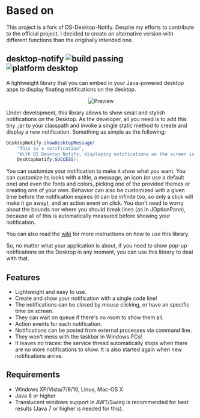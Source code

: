 # Based on
This project is a fork of DS-Desktop-Notify. Despite my efforts to contribute to the official project, I decided to create an alternative version with different functions than the originally intended one.

## desktop-notify ![build passing](http://img.shields.io/badge/build-passing-green.png) ![platform desktop](http://img.shields.io/badge/platform-desktop-orange.png)
A lightweight library that you can embed in your Java-powered desktop apps to display floating notifications on the desktop.

<p align="center">
  <img src="http://dragshot.webcindario.com/software/img/showcase/desktopnotify.png" alt="Preview"/>
</p>

Under development, this library allows to show small and stylish notifications on the Desktop. As the developer, all you need is to add this tiny .jar to your classpath and invoke a single static method to create and display a new notification. Something as simple as the following:

```java
DesktopNotify.showDesktopMessage(
    "This is a notification",
    "With DS Desktop Notify, displaying notifications on the screen is quick and easy!",
    DesktopNotify.SUCCESS);
```

You can customize your notification to make it show what you want. You can customize its looks with a title, a message, an icon (or use a default one) and even the fonts and colors, picking one of the provided themes or creating one of your own. Behavior can also be customized with a given time before the notification expires (it can be infinite too, so only a click will make it go away), and an action event on click. You don't need to worry about the bounds nor where you should break lines (as in JOptionPane), because all of this is automatically measured before showing your notification.

You can also read the [wiki](https://github.com/DragShot/DS-Desktop-Notify/wiki) for more instructions on how to use this library.

So, no matter what your application is about, if you need to show pop-up notifications on the Desktop in any moment, you can use this library to deal with that.

## Features
- Lightweight and easy to use.
- Create and show your notification with a single code line!
- The notifications can be closed by mouse clicking, or have an specific time on screen.
- They can wait on queue if there's no room to show them all.
- Action events for each notification.
- Notifications can be posted from external processes via command line.
- They won't mess with the taskbar in Windows PCs!
- It leaves no traces: the service thread automatically stops when there are no more notifications to show. It is also started again when new notifications arrive.

## Requirements
- Windows XP/Vista/7/8/10, Linux, Mac-OS X
- Java 8 or higher
- Translucent windows support in AWT/Swing is recommended for best results (Java 7 or higher is needed for this).
